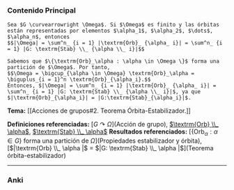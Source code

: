 ### Contenido Principal

```ad-cor
Sea $G \curvearrowright \Omega$. Si $\Omega$ es finito y las órbitas están representadas por elementos $\alpha_1$, $\alpha_2$, $\dots$, $\alpha_n$, entonces
$$|\Omega| = \sum^n_ {i = 1} |\textrm{Orb}_ {\alpha_ i}| = \sum^n_ {i = 1} |G: \textrm{Stab} \\_ {\alpha \\_ i}|$$
```

```ad-proof
Sabemos que $\{\textrm{Orb}_\alpha : \alpha \in \Omega \}$ forma una partición de $\Omega$. Por tanto,
$$\Omega = \bigcup_{\alpha \in \Omega} \textrm{Orb}_\alpha = \biguplus_{i = 1}^n \textrm{Orb}_{\alpha_i}.$$
Entonces, $|\Omega| = \sum^n_ {i = 1} |\textrm{Orb}_ {\alpha_ i}| = \sum^n_ {i = 1} |G: \textrm{Stab} \\_ {\alpha \\_ i}|$, ya que $|\textrm{Orb}_{\alpha_i}| = |G:\textrm{Stab}_{\alpha_i}|$.
```

**Tema:** [[Acciones de grupos#2. Teorema Órbita-Estabilizador.]]

**Definiciones referenciadas:** [$G \curvearrowright \Omega$](Acción de grupo), [$\textrm{Orb} \\_ \alpha$](Órbita), [$\textrm{Stab} \\_ \alpha$](Estabilizador)
**Resultados referenciados:** [$\{\textrm{Orb}_ \alpha : \alpha \in G\}$ forma una partición de $\Omega$](Propiedades estabilizador y órbita), [$|\textrm{Orb} \\_ \alpha |$ $=$ $|G: \textrm{Stab} \\_ \alpha |$](Teorema órbita-estabilizador)

---
### Anki
